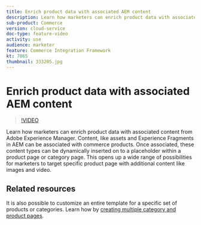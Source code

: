 ```yaml
---
title: Enrich product data with associated AEM content
description: Learn how marketers can enrich product data with associated content from Adobe Experience Manager. Content, like assets and Experience Fragments in AEM can be associated with commerce products. Once associated, these content types can be dynamically inserted on to a placeholder within a product page or category page. This opens up a wide range of possibilities for marketers to target specific product page with additional content like images and video.
sub-product: Commerce
version: cloud-service
doc-type: feature-video
activity: use
audience: marketer
feature: Commerce Integration Framework
kt: 7065
thumbnail: 333205.jpg
---
```


# Enrich product data with associated AEM content

>[!VIDEO](https://video.tv.adobe.com/v/333205/?quality=12&learn=on)

Learn how marketers can enrich product data with associated content from Adobe Experience Manager. Content, like assets and Experience Fragments in AEM can be associated with commerce products. Once associated, these content types can be dynamically inserted on to a placeholder within a product page or category page. This opens up a wide range of possibilities for marketers to target specific product page with additional content like images and video.

## Related resources

It is also possible to customize an entire template for a specific set of products or categories. Learn how by [creating multiple category and product pages](./multi-template-usage.md).